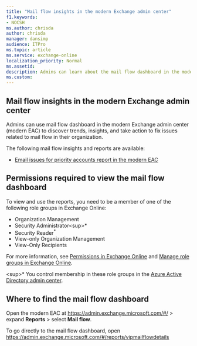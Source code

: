 ```yaml
---
title: "Mail flow insights in the modern Exchange admin center"
f1.keywords:
- NOCSH
ms.author: chrisda
author: chrisda
manager: dansimp
audience: ITPro
ms.topic: article
ms.service: exchange-online
localization_priority: Normal
ms.assetid:
description: Admins can learn about the mail flow dashboard in the modern Exchange admin center, including insights, reports, and widgets.
ms.custom:
---
```


## Mail flow insights in the modern Exchange admin center

Admins can use mail flow dashboard in the modern Exchange admin center (modern EAC) to discover trends, insights, and take action to fix issues related to mail flow in their organization.

The following mail flow insights and reports are available:

- [Email issues for priority accounts report in the modern EAC](mfi-email-issues-for-priority-accounts.md)

## Permissions required to view the mail flow dashboard

To view and use the reports, you need to be a member of one of the following role groups in Exchange Online:

- Organization Management
- Security Administrator<sup\>*</sup>
- Security Reader<sup>\*</sup>
- View-only Organization Management
- View-Only Recipients

For more information, see [Permissions in Exchange Online](../../permissions-exo/permissions-exo.md) and [Manage role groups in Exchange Online](../../permissions-exo/role-groups.md).

<sup\>*</sup> You control membership in these role groups in the [Azure Active Directory admin center](https://aad.portal.azure.com).

## Where to find the mail flow dashboard

Open the modern EAC at <https://admin.exchange.microsoft.com/#/> \> expand **Reports** \> select **Mail flow**.

To go directly to the mail flow dashboard, open <https://admin.exchange.microsoft.com/#/reports/vipmailflowdetails>

